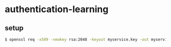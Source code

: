 # authentication-learning

## setup
``` bash
$ openssl req -x509 -newkey rsa:2048 -keyout myservice.key -out myservice.cert -days 365 -nodes -subj "/CN=samltest.ktpr1223214.com"

```